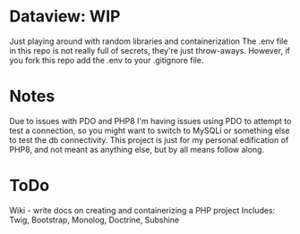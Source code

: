 # Dataview: WIP
Just playing around with random libraries and containerization
The .env file in this repo is not really full of secrets, they're just throw-aways. However, if you fork this repo add the .env to your .gitignore file.

# Notes
Due to issues with PDO and PHP8 I'm having issues using PDO to attempt to test a connection, so you might want to switch to MySQLi or something else to test the db connectivity.
This project is just for my personal edification of PHP8, and not meant as anything else, but by all means follow along.

# ToDo
Wiki - write docs on creating and containerizing a PHP project
Includes: Twig, Bootstrap, Monolog, Doctrine, Subshine
